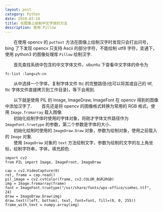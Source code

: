 ```yaml
---
layout: post
category: Python
date: 2018-03-18
title: 在图像上绘制中文字体的方法
description: 使用 Pillow
---
```


　　在使用 opencv 的 `putText` 方法在图像上绘制汉字时发现只会打出问号，bing 了下发现 opencv 只支持 Ascii 的部分字符，不能绘制 utf8 字符，变通下，使用 python3 的图像处理库 `Pillow` 绘制汉字.

　　首先查找系统中包含的中文字体文件，ubuntu 下查看中文字体的命令为

```shell
fc-list :lang=zh-cn
```

　　从中选择一个字体，复制字体文件 ttc 的完整路径(也可以将其或自己的 ttf, ttc 字体文件直接拷贝到工作目录)，等下会用到.

　　以下就是使用 PIL 的 Image, ImageDraw, ImageFont 在 opencv 得到的图像中添加汉字了.
　　首先还是将 opencv 的图像格式转换为常用的 RGB 格式，使用 `Image.fromarray` 载入图像.<br>
　　初始化绘制字体时使用的字体对象，将刚才字体文件路径作为 `ImageFont.truetype` 的参数，第二个参数是字体的大小．<br>
　　初始化绘制时使用的 `ImageDraw.Draw` 对象，参数为绘制对象，使用之前载入的 `Image` 对象.<br>
　　使用 `ImageDraw` 对象的 `text` 方法绘制文字，参数为绘制的文字的左上角坐标，绘制字符串，字体，填充颜色.
　

```python3
import cv2
from PIL import Image, ImageFront, ImageDraw

cap = cv2.VideoCapture(0)
ret, frame = cap.read()
pil_image = cv2.cvtColor(frame, cv2.COLOR_BGR2RGB)
img = Image.fromarray(frame)
font = ImageFont.truetype("/usr/share/fonts/wps-office/simhei.ttf", 24)
draw = ImageDraw.Draw(img)
draw.text((left, bottom), text, font=font, fill=(0, 0, 255))
frame_with_text = numpy.array(img)
```